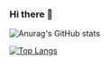 ### Hi there 👋

<!--
**azkifairuz/azkifairuz** is a ✨ _special_ ✨ repository because its `README.md` (this file) appears on your GitHub profile.

Here are some ideas to get you started:


-->
![Anurag's GitHub stats](https://github-readme-stats.vercel.app/api?username=azkifairuz&show_icons=true&theme=tokyonight)

[![Top Langs](https://github-readme-stats.vercel.app/api/top-langs/?username=azkifairuz&layout=compact)](https://github.com/anuraghazra/github-readme-stats)
